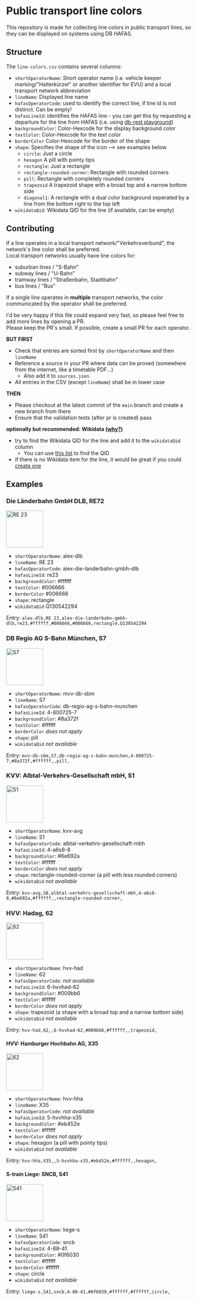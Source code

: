 # Public transport line colors
This repository is made for collecting line colors in public transport lines,
so they can be displayed on systems using DB HAFAS.

## Structure

The `line-colors.csv` contains several columns:
- `shortOperatorName`: Short operator name (i.e. vehicle keeper marking/"Halterkürzel" or another identifier for EVU) and a local transport network abbreviation
- `lineName`: Displayed line name
- `hafasOperatorCode`: used to identify the correct line, if line id is not distinct. Can be empty!
- `hafasLineId`: identifies the HAFAS line - you can get this by requesting a departure for the line from HAFAS (i.e. using [db-rest playground](https://petstore.swagger.io/?url=https%3A%2F%2Fv6.db.transport.rest%2F.well-known%2Fservice-desc%0A))
- `backgroundColor`: Color-Hexcode for the display background color
- `textColor`: Color-Hexcode for the text color
- `borderColor` Color-Hexcode for the border of the shape
- `shape`: Specifies the shape of the icon --> see examples below
  - `circle`: Just a circle
  - `hexagon` A pill with pointy tips
  - `rectangle`: Just a rectangle
  - `rectangle-rounded-corner`: Rectangle with rounded corners
  - `pill`: Rectangle with completely rounded corners
  - `trapezoid` A trapezoid shape with a broad top and a narrow bottom side
  - `diagonal1`: A rectangle with a dual color background seperated by a line from the bottom right to the top left
- `wikidataQid`: Wikidata QID for the line (if available, can be empty)

## Contributing

If a line operates in a local transport network/"Verkehrsverbund", the network's line color shall be preferred.<br>
Local transport networks usually have line colors for:

- suburban lines / "S-Bahn"
- subway lines / "U-Bahn"
- tramway lines / "Straßenbahn, Stadtbahn"
- bus lines / "Bus"

If a single line operates in **multiple** transport networks, the color communicated by the operator shall be preferred.

I'd be very happy if this file could expand very fast, so please feel free to add more lines by opening a PR. <br>
Please keep the PR's small. If possible, create a small PR for each operator. <br>

**BUT FIRST**

- Check that entries are sorted first by `shortOperatorName` and then `lineName`
- Reference a source in your PR where data can be proved (somewhere from the internet, like a timetable PDF...)
    - Also add it to `sources.json`.
- All entries in the CSV (except `lineName`) shall be in lower case

**THEN**

- Please checkout at the latest commit of the `main` branch and create a new branch from there
- Ensure that the validation tests (after pr is created) pass

**optionally but recommended: Wikidata ([why?](https://github.com/Traewelling/line-colors/issues/91))**

- try to find the Wikidata QID for the line and add it to the `wikidataQid` column
    - You can use [this list](https://www.wikidata.org/wiki/User:Mkkagain/Verkehrslinien_in_Deutschland) to find the QID
- if there is no Wikidata item for the line, it would be great if you could [create one](https://www.wikidata.org/wiki/Special:NewItem)

## Examples

### Die Länderbahn GmbH DLB, RE72

<img src="examples/alex-dlb-re23.png" alt="RE 23" width="100">
<br>

- `shortOperatorName`: alex-dlb
- `lineName`: RE 23
- `hafasOperatorCode`: alex-die-landerbahn-gmbh-dlb
- `hafasLineId`: re23
- `backgroundColor`: #ffffff
- `textColor`: #006666
- `borderColor` #006666
- `shape`: rectangle
- `wikidataQid` Q130542294

Entry: `alex-dlb,RE 23,alex-die-landerbahn-gmbh-dlb,re23,#ffffff,#006666,#006666,rectangle,Q130542294`

### DB Regio AG S-Bahn München, S7
<img src="examples/sbm-s7.png" alt="S7" width="100">
<br>

- `shortOperatorName`: mvv-db-sbm
- `lineName`: S7
- `hafasOperatorCode`: db-regio-ag-s-bahn-munchen
- `hafasLineId`: 4-800725-7
- `backgroundColor`: #8a372f
- `textColor`: #ffffff
- `borderColor` *does not apply*
- `shape`: pill
- `wikidataQid` *not available*

Entry: `mvv-db-sbm,S7,db-regio-ag-s-bahn-munchen,4-800725-7,#8a372f,#ffffff,,pill,`

### KVV: Albtal-Verkehrs-Gesellschaft mbH, S1

<img src="examples/kvv-s1.png" alt="S1" width="100">
<br>

- `shortOperatorName`: kvv-avg
- `lineName`: S1
- `hafasOperatorCode`: albtal-verkehrs-gesellschaft-mbh
- `hafasLineId`: 4-a6s8-8
- `backgroundColor`: #6e692a
- `textColor`: #ffffff
- `borderColor` *does not apply*
- `shape`: rectangle-rounded-corner (a pill with less rounded corners)
- `wikidataQid` *not available*

Entry: `kvv-avg,S8,albtal-verkehrs-gesellschaft-mbh,4-a6s8-8,#6e692a,#ffffff,,rectangle-rounded-corner,`

### HVV: Hadag, 62

<img src="examples/hvv-62.png" alt="62" width="100">
<br>

- `shortOperatorName`: hvv-had
- `lineName`: 62
- `hafasOperatorCode`: *not available*
- `hafasLineId`: 6-hvvhad-62
- `backgroundColor`: #009bb6
- `textColor`: #ffffff
- `borderColor` *does not apply*
- `shape`: trapezoid (a shape with a broad top and a narrow bottom side)
- `wikidataQid` *not available*

Entry: `hvv-had,62,,6-hvvhad-62,#009bb6,#ffffff,,trapezoid,`

#### HVV: Hamburger Hochbahn AG, X35

<img src="examples/hvv-x35.png" alt="62" width="100">
<br>

- `shortOperatorName`: hvv-hha
- `lineName`: X35
- `hafasOperatorCode`: *not available*
- `hafasLineId`: 5-hvvhha-x35
- `backgroundColor`: #eb452e
- `textColor`: #ffffff
- `borderColor` *does not apply*
- `shape`: hexagon (a pill with pointy tips)
- `wikidataQid` *not available*

Entry: `hvv-hha,X35,,5-hvvhha-x35,#eb452e,#ffffff,,hexagon,`

#### S-train Liege: SNCB, S41

<img src="examples/sncb-s41.png" alt="S41" width="100">
<br>

- `shortOperatorName`: liege-s
- `lineName`: S41
- `hafasOperatorCode`: sncb
- `hafasLineId`: 4-88-41
- `backgroundColor`: #0f6030
- `textColor`: #ffffff
- `borderColor` #ffffff
- `shape`: circle
- `wikidataQid` *not available*

Entry: `liege-s,S41,sncb,4-88-41,#0f6030,#ffffff,#ffffff,circle,`
